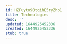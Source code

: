 ```yaml
---
id: HZFuyto90tqihE5ryZhb1
title: Technologies
desc: ''
updated: 1644925452336
created: 1644925452336
stub: true
---
```



